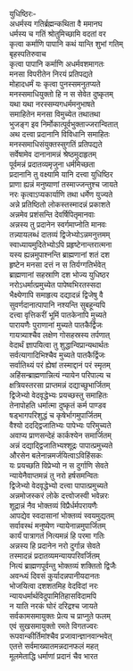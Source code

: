 युधिष्ठिरः-  
अधर्मस्य गतिर्ब्रह्मन्कथिता वै ममानघ  
धर्मस्य च गतिं श्रोतुमिच्छामि वदतां वर  
कृत्वा कर्माणि पापानि कथं यान्ति शुभां गतिम्  
बृहस्पतिरुवाच   
कृत्वा पापानि कर्माणि अधर्मवशमागतः  
मनसा विपरीतेन निरयं प्रतिपद्यते  
मोहादधर्मं यः कृत्वा पुनस्समनुतप्यते  
मनस्समाधियुक्तो हि न स सेवेत दुष्कृतम्  
यथा यथा नरस्सम्यगधर्ममनुभाषते  
समाहितेन मनसा विमुच्येत तथातथा  
भुजङ्ग इव निर्मोकात्पूर्वभुक्ताज्जरान्वितात्  
अथ दत्त्वा प्रदानानि विविधानि समाहितः  
मनस्समाधिसंयुक्तस्सुगतिं प्रतिपद्यते  
सर्वेषामेव दानानामन्नं श्रेष्ठमुदाहृतम्  
पूर्वमन्नं प्रदातव्यमृजुना धर्ममिच्छता  
प्रदानानि तु वक्ष्यामि यानि दत्त्वा युधिष्ठिर  
प्राणा ह्यन्नं मनुष्याणां तस्माज्जन्तुश्च जायते  
नरः कृत्वाऽप्यकार्याणि तथा धर्मेण युज्यते  
अन्ने प्रतिष्ठितो लोकस्तस्मादन्नं प्रकाशते  
अन्नमेव प्रशंसन्ति देवर्षिपितृमानवाः  
अन्नस्य तु प्रदानेन स्वर्गमाप्नोति मानवः  
तन्न्यायलब्धं दातव्यं द्विजेभ्योऽन्नमनुत्तमम्  
स्वाध्यायमुदितेभ्योऽपि प्रहृष्टेनान्तरात्मना  
यस्य ह्यन्नमुपाश्नन्ति ब्राह्मणानां शतं दश  
हृष्टेन मनसा दत्तं न स तिर्यग्गतिर्भवेत्  
ब्राह्मणानां सहस्राणि दश भोज्य युधिष्ठर  
नरोऽधर्मात्प्रमुच्येत पापेष्वभिरतस्सदा  
भैक्ष्येणापि समाहृत्य दद्यादन्नं द्विजेषु वै  
सुवर्णदानात्पापानि नश्यन्ति सुबहून्यपि  
दत्त्वा वृत्तिकरीं भूमिं पातकेनापि मुच्यते  
पारायणैः पुराणानां मुच्यते पातकैर्द्विजः  
गायत्र्याश्चैव लक्षेण गोसहस्रस्य तर्पणात्  
वेदार्थं ज्ञापयित्वा तु शुद्धान्विप्रान्यथार्थतः  
सर्वत्यागादिभिश्चैव मुच्यते पातकैर्द्विजः  
सर्वातिथ्यं परं ह्येषां तस्माद्दानं परं स्मृतम्  
अहिंसन्ब्राह्मणान्नित्यं न्यायेन परिपाल्य च  
क्षत्रियस्तरसा प्राप्तमन्नं दद्याच्छुभार्जितम्  
द्विजेभ्यो वेदवृद्धेभ्यः प्रयच्छस्तु समाहितः  
तेनापोहति धर्मात्मा दुष्कृतं कर्म पाण्डव  
षड्भागपरिशुद्धं च कृषेर्भागमुपार्जितम्  
वैश्यो ददद्द्विजातिभ्यः पापेभ्यः परिमुच्यते  
अवाप्य प्राणसन्देहं कार्कश्येन समार्जितम्  
अन्नं दद्याद्द्विजातिभ्यश्शूद्रः पापात्प्रमुच्यते  
औरसेन बलेनान्नमर्जयित्वाऽविहिंसकः  
यः प्रयच्छति विप्रेभ्यो न स दुर्गाणि सेवते  
न्यायेनैवाप्तमन्नं तु नरो हर्षसमन्वितः  
द्विजेभ्यो वेदवृद्धेभ्यो दत्त्वा पापात्प्रमुच्यते  
अन्नमोजस्करं लोके दत्त्वोजस्वी भवेन्नरः  
शूद्रान्नं नैव भोक्तव्यं विप्रैर्धर्मपरायणैः  
आपद्येव स्वदासानां भोक्तव्यं स्वयमुद्यतम्  
सर्वावस्थं मनुष्येण न्यायेनान्नमुपार्जितम्  
कार्यं पात्रागतं नित्यमन्नं हि परमा गतिः  
अन्नस्य हि प्रदानेन नरो दुर्गान्न सेवते  
तस्मादन्नं प्रदातव्यमन्यायपरिवर्जितम्  
नित्यं ब्राह्मणपूर्वन्तु भोक्तव्यं शक्तितो द्विजैः  
अवन्ध्यं दिवसं कुर्यादन्नपानीयदानतः  
भोजयित्वा दशशतमिह वेदविदां नरः  
न्यायधर्मार्थविदुपामितिहासविदामपि  
न याति नरकं घोरं दरिद्रश्च जायते  
सर्वकामसमायुक्तः प्रेत्य च प्राप्नुते फलम्  
एवं सुखसमायुक्तो रमते विगतज्वरः  
रूपवान्कीर्तिमांश्चैव प्रजावान्ज्ञानवान्भवेत्  
एतत्ते सर्वमाख्यातमन्नदानफलं महत्  
मूलमेताद्धि धर्माणां प्रदानं चैव भारत   
